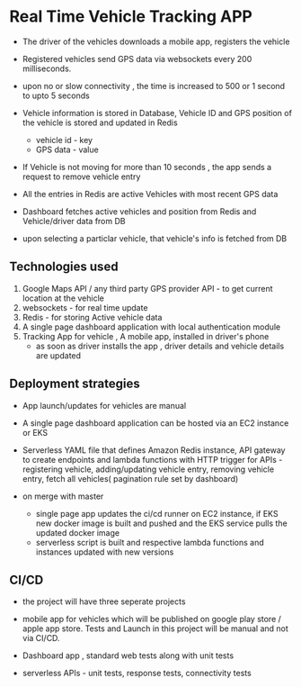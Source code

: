 

# Real Time Vehicle Tracking APP

- The driver of the vehicles downloads a mobile app, registers the vehicle

- Registered vehicles send GPS data via websockets every 200 milliseconds. 
- upon no or slow connectivity , the time is increased to 500 or 1 second to upto 5 seconds


- Vehicle information is stored in Database, 
Vehicle ID and GPS position of the vehicle is stored and updated in Redis
    - vehicle id - key
    - GPS data - value

- If Vehicle is not moving for more than 10 seconds , the app sends a request to remove vehicle entry

- All the entries in Redis are active Vehicles with most recent GPS data 

- Dashboard fetches active vehicles and position from Redis and Vehicle/driver data from DB
- upon selecting a particlar vehicle, that vehicle's info is fetched from DB


## Technologies used
1. Google Maps API / any third party GPS provider API - to get current location at the vehicle
2. websockets - for real time update 
3. Redis - for storing Active vehicle data
4. A single page dashboard application with local authentication module  
5. Tracking App for vehicle , A mobile app, installed in driver's phone
	- as soon as driver installs the app , driver details and vehicle details are updated



## Deployment strategies

- App launch/updates for vehicles are manual
- A single page dashboard application can be hosted via an EC2 instance or EKS 
- Serverless YAML file that defines Amazon Redis instance, API gateway to create endpoints and lambda functions with HTTP trigger for APIs - registering vehicle, adding/updating vehicle entry, removing vehicle entry, fetch all vehicles( pagination rule set by dashboard)

- on merge with master 
    - single page app updates the ci/cd runner on EC2 instance, if EKS new docker image is built and pushed and the EKS service pulls the updated docker image
    - serverless script is built and respective lambda functions and instances updated with new versions
    
## CI/CD

- the project will have three seperate projects
- mobile app for vehicles which will be published on google play store / apple app store. Tests and Launch in this project will be manual and not via CI/CD.

- Dashboard app , standard web tests along with unit tests

- serverless APIs -  unit tests, response tests, connectivity tests 




